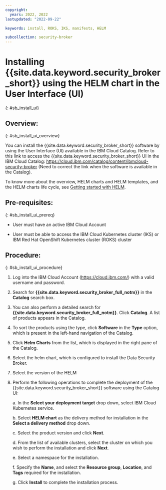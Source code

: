 ```yaml
---
copyright:
  years: 2022, 2022
lastupdated: "2022-09-22"

keywords: install, ROKS, IKS, manifests, HELM

subcollection: security-broker
---
```


# Installing {{site.data.keyword.security_broker_short}} using the HELM chart in the User Interface (UI)
{: #sb_install_ui}

## Overview:
{: #sb_install_ui_overview}

You can install the {{site.data.keyword.security_broker_short}} software by using the User
Interface (UI) available in the IBM Cloud Catalog. Refer to this link to
access the {{site.data.keyword.security_broker_short}} UI in the IBM Cloud Catalog:
<https://cloud.ibm.com/catalog/content/ibmcloud-security-broker> (Need
to correct the link when the software is available in the Catalog).

To know more about the overview, HELM charts and HELM templates, and the
HELM charts life cycle, see [Getting started with
HELM](https://helm.sh/docs/).

## Pre-requisites:
{: #sb_install_ui_prereq}

-   User must have an active IBM Cloud Account

-   User must be able to access the IBM Cloud Kubernetes cluster (IKS)
    or IBM Red Hat OpenShift Kubernetes cluster (ROKS) cluster

## Procedure:
{: #sb_install_ui_procedure}

1.  Log into the IBM Cloud Account (<https://cloud.ibm.com/>) with a
    valid username and password.

2.  Search for **{{site.data.keyword.security_broker_full_notm}}** in the **Catalog**
    search box.

3.  You can also perform a detailed search for **{{site.data.keyword.security_broker_full_notm}}**. Click **Catalog**. A list of products       appears in the Catalog.

4.  To sort the products using the type, click **Software** in the
    **Type** option, which is present in the left-hand navigation of the
    Catalog.

5.  Click **Helm Charts** from the list, which is displayed in the right
    pane of the Catalog.

6.  Select the helm chart, which is configured to install the Data
    Security Broker.

7.  Select the version of the HELM

8.  Perform the following operations to complete the deployment of the
    {{site.data.keyword.security_broker_short}} software using the Catalog UI:

    a.  In the **Select your deployment target** drop down, select IBM
        Cloud Kubernetes service.

    b.  Select **HELM chart** as the delivery method for installation in
        the **Select a delivery method** drop down.

    c.  Select the product version and click **Next**.

    d.  From the list of available clusters, select the cluster on which
        you wish to perform the installation and click **Next**.

    e.  Select a namespace for the installation.

    f.  Specify the **Name**, and select the **Resource group**,
        **Location**, and **Tags** required for the installation.

    g.  Click **Install** to complete the installation process.


